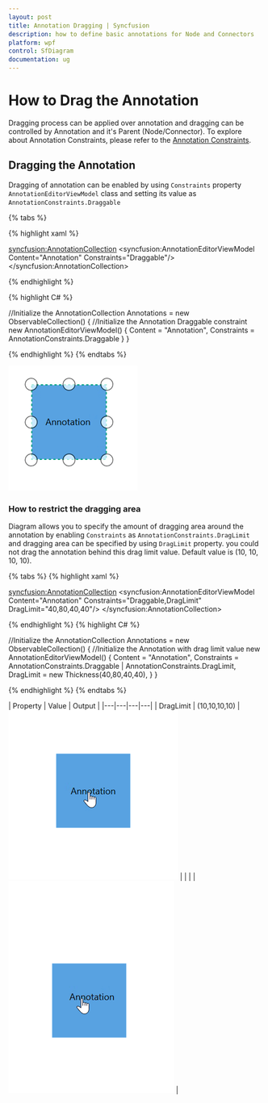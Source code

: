 ```yaml
---
layout: post
title: Annotation Dragging | Syncfusion 
description: how to define basic annotations for Node and Connectors
platform: wpf
control: SfDiagram
documentation: ug
---
```


# How to Drag the Annotation

Dragging process can be applied over annotation and dragging can be controlled by Annotation and it's Parent (Node/Connector).
To explore about Annotation Constraints, please refer to the [Annotation Constraints](https://help.syncfusion.com/cr/cref_files/wpf/Syncfusion.SfDiagram.WPF~Syncfusion.UI.Xaml.Diagram.AnnotationConstraints.html).

## Dragging the Annotation

Dragging of annotation can be enabled by using `Constraints` property `AnnotationEditorViewModel` class and setting its value as `AnnotationConstraints.Draggable`

{% tabs %}

{% highlight xaml %}

<!--Initialize the AnnotationCollection-->
<syncfusion:AnnotationCollection>
    <!--Initialize the AnnotationEditorViewModel-->
    <syncfusion:AnnotationEditorViewModel Content="Annotation" Constraints="Draggable"/>
</syncfusion:AnnotationCollection>
                                
{% endhighlight %}

{% highlight C# %}

//Initialize the AnnotationCollection
Annotations = new ObservableCollection<IAnnotation>()
    {
        //Initialize the Annotation Draggable constraint
        new AnnotationEditorViewModel()
            {
                Content = "Annotation",
                Constraints = AnnotationConstraints.Draggable 
            }
    }

{% endhighlight %}
{% endtabs %}

![Interaction](Annotation_images/AnnotationDragging.gif)

### How to restrict the dragging area

Diagram allows you to specify the amount of dragging area around the annotation by enabling `Constraints` as `AnnotationConstraints.DragLimit` and dragging area can be specified by using `DragLimit` property. you could not drag the annotation behind this drag limit value. Default value is (10, 10, 10, 10).

{% tabs %}
{% highlight xaml %}

<!--Initialize the AnnotationCollection-->
<syncfusion:AnnotationCollection>
    <!--Initialize the AnnotationEditorViewModel with drag limit value-->
    <syncfusion:AnnotationEditorViewModel Content="Annotation" Constraints="Draggable,DragLimit" DragLimit="40,80,40,40"/>
</syncfusion:AnnotationCollection>
                                
{% endhighlight %}
{% highlight C# %}

//Initialize the AnnotationCollection
Annotations = new ObservableCollection<IAnnotation>()
    {
        //Initialize the Annotation with drag limit value
        new AnnotationEditorViewModel()
            {
                Content = "Annotation",
                Constraints = AnnotationConstraints.Draggable | AnnotationConstraints.DragLimit,
                DragLimit = new Thickness(40,80,40,40),
            }
    }

{% endhighlight %}
{% endtabs %}

| Property | Value | Output |
|---|---|---|---|
| DragLimit | (10,10,10,10) | ![NoWrap](Annotation_images/DragLimitDefault.gif) |
| | | ![Wrap](Annotation_images/CustomDragLimit.gif) |
